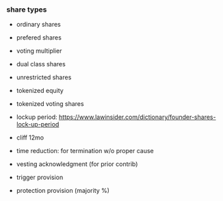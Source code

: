 ### share types


- ordinary shares
- prefered shares
- voting multiplier
- dual class shares
- unrestricted shares
- tokenized equity
- tokenized voting shares

- lockup period: https://www.lawinsider.com/dictionary/founder-shares-lock-up-period
- cliff 12mo
- time reduction: for termination w/o proper cause
- vesting acknowledgment (for prior contrib)
- trigger provision
- protection provision (majority %)
